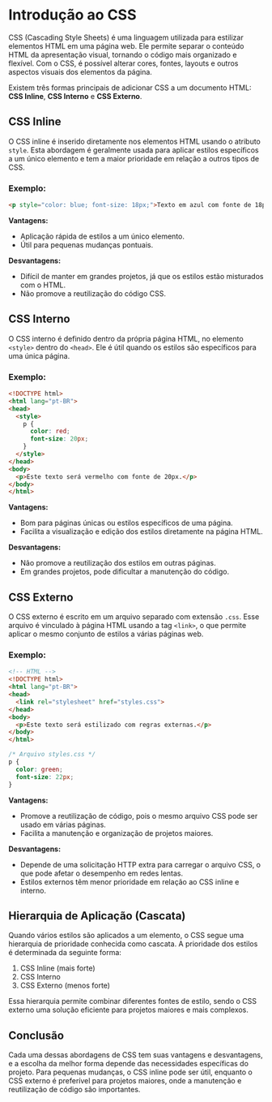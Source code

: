 # Introdução ao CSS

CSS (Cascading Style Sheets) é uma linguagem utilizada para estilizar elementos HTML em uma página web. Ele permite separar o conteúdo HTML da apresentação visual, tornando o código mais organizado e flexível. Com o CSS, é possível alterar cores, fontes, layouts e outros aspectos visuais dos elementos da página.

Existem três formas principais de adicionar CSS a um documento HTML: **CSS Inline**, **CSS Interno** e **CSS Externo**.

## CSS Inline

O CSS inline é inserido diretamente nos elementos HTML usando o atributo `style`. Esta abordagem é geralmente usada para aplicar estilos específicos a um único elemento e tem a maior prioridade em relação a outros tipos de CSS.

### Exemplo:
```html
<p style="color: blue; font-size: 18px;">Texto em azul com fonte de 18px.</p>
```

**Vantagens:**
- Aplicação rápida de estilos a um único elemento.
- Útil para pequenas mudanças pontuais.

**Desvantagens:**
- Difícil de manter em grandes projetos, já que os estilos estão misturados com o HTML.
- Não promove a reutilização do código CSS.

## CSS Interno

O CSS interno é definido dentro da própria página HTML, no elemento `<style>` dentro do `<head>`. Ele é útil quando os estilos são específicos para uma única página.

### Exemplo:
```html
<!DOCTYPE html>
<html lang="pt-BR">
<head>
  <style>
    p {
      color: red;
      font-size: 20px;
    }
  </style>
</head>
<body>
  <p>Este texto será vermelho com fonte de 20px.</p>
</body>
</html>
```

**Vantagens:**
- Bom para páginas únicas ou estilos específicos de uma página.
- Facilita a visualização e edição dos estilos diretamente na página HTML.

**Desvantagens:**
- Não promove a reutilização dos estilos em outras páginas.
- Em grandes projetos, pode dificultar a manutenção do código.

## CSS Externo

O CSS externo é escrito em um arquivo separado com extensão `.css`. Esse arquivo é vinculado à página HTML usando a tag `<link>`, o que permite aplicar o mesmo conjunto de estilos a várias páginas web.

### Exemplo:
```html
<!-- HTML -->
<!DOCTYPE html>
<html lang="pt-BR">
<head>
  <link rel="stylesheet" href="styles.css">
</head>
<body>
  <p>Este texto será estilizado com regras externas.</p>
</body>
</html>
```

```css
/* Arquivo styles.css */
p {
  color: green;
  font-size: 22px;
}
```

**Vantagens:**
- Promove a reutilização de código, pois o mesmo arquivo CSS pode ser usado em várias páginas.
- Facilita a manutenção e organização de projetos maiores.

**Desvantagens:**
- Depende de uma solicitação HTTP extra para carregar o arquivo CSS, o que pode afetar o desempenho em redes lentas.
- Estilos externos têm menor prioridade em relação ao CSS inline e interno.

## Hierarquia de Aplicação (Cascata)

Quando vários estilos são aplicados a um elemento, o CSS segue uma hierarquia de prioridade conhecida como cascata. A prioridade dos estilos é determinada da seguinte forma:
1. CSS Inline (mais forte)
2. CSS Interno
3. CSS Externo (menos forte)

Essa hierarquia permite combinar diferentes fontes de estilo, sendo o CSS externo uma solução eficiente para projetos maiores e mais complexos.

## Conclusão

Cada uma dessas abordagens de CSS tem suas vantagens e desvantagens, e a escolha da melhor forma depende das necessidades específicas do projeto. Para pequenas mudanças, o CSS inline pode ser útil, enquanto o CSS externo é preferível para projetos maiores, onde a manutenção e reutilização de código são importantes.
